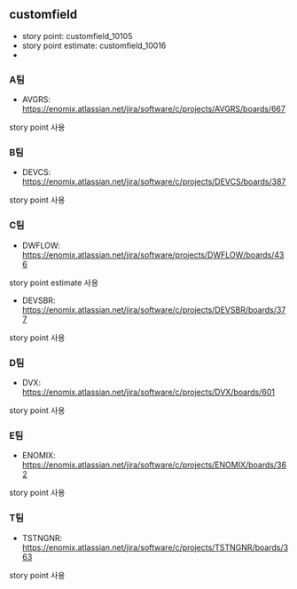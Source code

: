 ## customfield
- story point: customfield_10105
- story point estimate: customfield_10016
- 


### A팀
- AVGRS: https://enomix.atlassian.net/jira/software/c/projects/AVGRS/boards/667

story point 사용

### B팀
- DEVCS: https://enomix.atlassian.net/jira/software/c/projects/DEVCS/boards/387

story point 사용

### C팀
- DWFLOW: https://enomix.atlassian.net/jira/software/projects/DWFLOW/boards/436

story point estimate 사용

- DEVSBR: https://enomix.atlassian.net/jira/software/c/projects/DEVSBR/boards/377

story point 사용

### D팀
- DVX: https://enomix.atlassian.net/jira/software/c/projects/DVX/boards/601

story point 사용

### E팀
- ENOMIX: https://enomix.atlassian.net/jira/software/c/projects/ENOMIX/boards/362

story point 사용

### T팀
- TSTNGNR: https://enomix.atlassian.net/jira/software/c/projects/TSTNGNR/boards/363

story point 사용
